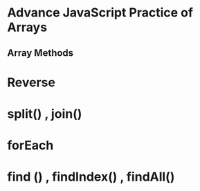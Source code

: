 # Advance JavaScript Practice of Arrays
## Array Methods 
# Reverse
# split() , join()
# forEach
# find () , findIndex() , findAll()
